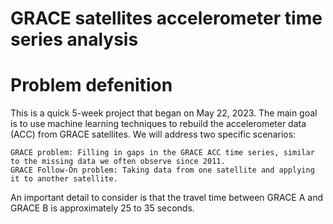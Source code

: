 # GRACE satellites accelerometer time series analysis

# Problem defenition
This is a quick 5-week project that began on May 22, 2023. The main goal is to use machine learning techniques to rebuild the accelerometer data (ACC) from GRACE satellites. We will address two specific scenarios:

    GRACE problem: Filling in gaps in the GRACE ACC time series, similar to the missing data we often observe since 2011.
    GRACE Follow-On problem: Taking data from one satellite and applying it to another satellite.

An important detail to consider is that the travel time between GRACE A and GRACE B is approximately 25 to 35 seconds.



